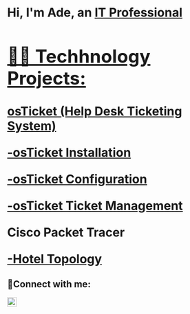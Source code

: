 <h1>Hi, I'm Ade, an <a href="https://www.linkedin.com/in/ade-abujade/">IT Professional

<h2>👨‍💻 Techhnology Projects:</h2>

**osTicket (Help Desk Ticketing System)**

  [-osTicket Installation](https://github.com/adeabujade/osTicket-Configuration)

  [-osTicket Configuration](https://github.com/adeabujade/Post-Install-Configuration)
  
  [-osTicket Ticket Management](https://github.com/adeabujade/Ticket-LifeCycle/tree/main)

**Cisco Packet Tracer</b>**

[-Hotel Topology](https://github.com/adeabujade/Hotel-Topology)
  
<h2>🤳Connect with me:</h2>

[<img align="left" alt="Ade | LinkedIn" width="22px" src="https://cdn.jsdelivr.net/npm/simple-icons@v3/icons/linkedin.svg" />][linkedin]


[linkedin]: https://www.linkedin.com/in/ade-abujade/
